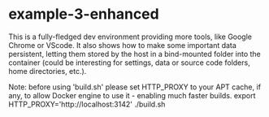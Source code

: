# example-3-enhanced
This is a fully-fledged dev environment providing more tools, like Google Chrome or VScode.
It also shows how to make some important data persistent, letting them stored by the host in a bind-mounted folder into the container (could be interesting for settings, data or source code folders, home directories, etc.).

Note: before using 'build.sh' please set HTTP_PROXY to your APT cache, if any, to allow Docker engine to use it - enabling much faster builds.
      export HTTP_PROXY='http://localhost:3142'
      ./build.sh
